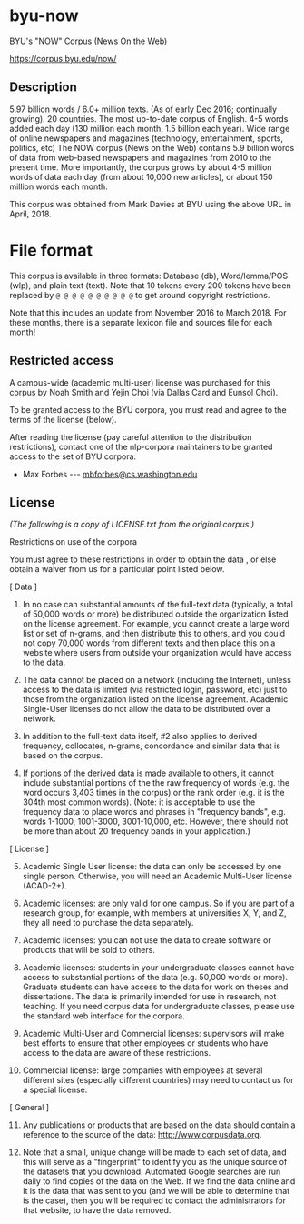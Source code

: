 # byu-now

BYU's "NOW" Corpus (News On the Web)

https://corpus.byu.edu/now/

## Description

5.97 billion words / 6.0+ million texts. (As of early Dec 2016;
continually growing). 20 countries.  The most up-to-date corpus of
English. 4-5 words added each day (130 million each month, 1.5 billion
each year). Wide range of online newspapers and magazines (technology,
entertainment, sports, politics, etc) The NOW corpus (News on the Web)
contains 5.9 billion words of data from web-based newspapers and
magazines from 2010 to the present time. More importantly, the corpus
grows by about 4-5 million words of data each day (from about 10,000
new articles), or about 150 million words each month.

This corpus was obtained from Mark Davies at BYU using the above URL
in April, 2018.

# File format

This corpus is available in three formats: Database (db),
Word/lemma/POS (wlp), and plain text (text).  Note that 10 tokens
every 200 tokens have been replaced by `@ @ @ @ @ @ @ @ @ @` to get
around copyright restrictions.

Note that this includes an update from November 2016 to March
2018. For these months, there is a separate lexicon file and sources
file for each month!

## Restricted access

A campus-wide (academic multi-user) license was purchased for this corpus by
Noah Smith and Yejin Choi (via Dallas Card and Eunsol Choi).

To be granted access to the BYU corpora, you must read and agree to the terms
of the license (below).

After reading the license (pay careful attention to the distribution
restrictions), contact one of the nlp-corpora maintainers to be granted access
to the set of BYU corpora:

- Max Forbes --- mbforbes@cs.washington.edu

## License

_(The following is a copy of LICENSE.txt from the original corpus.)_

Restrictions on use of the corpora

You must agree to these restrictions in order to obtain the data , or else obtain a waiver from us for a particular point listed below.

[ Data ]

1. In no case can substantial amounts of the full-text data (typically, a total of 50,000 words or more) be distributed outside the organization listed on the license agreement. For example, you cannot create a large word list or set of n-grams, and then distribute this to others, and you could not copy 70,000 words from different texts and then place this on a website where users from outside your organization would have access to the data.

2. The data cannot be placed on a network (including the Internet), unless access to the data is limited (via restricted login, password, etc) just to those from the organization listed on the license agreement. Academic Single-User licenses do not allow the data to be distributed over a network.

3. In addition to the full-text data itself, #2 also applies to derived frequency, collocates, n-grams, concordance and similar data that is based on the corpus.

4. If portions of the derived data is made available to others, it cannot include substantial portions of the the raw frequency of words (e.g. the word occurs 3,403 times in the corpus) or the rank order (e.g. it is the 304th most common words). (Note: it is acceptable to use the frequency data to place words and phrases in "frequency bands", e.g. words 1-1000, 1001-3000, 3001-10,000, etc. However, there should not be more than about 20 frequency bands in your application.)

[ License ]

5. Academic Single User license: the data can only be accessed by one single person. Otherwise, you will need an Academic Multi-User license (ACAD-2+).

6. Academic licenses: are only valid for one campus. So if you are part of a research group, for example, with members at universities X, Y, and Z, they all need to purchase the data separately.

7. Academic licenses: you can not use the data to create software or products that will be sold to others.

8. Academic licenses: students in your undergraduate classes cannot have access to substantial portions of the data (e.g. 50,000 words or more). Graduate students can have access to the data for work on theses and dissertations. The data is primarily intended for use in research, not teaching. If you need corpus data for undergraduate classes, please use the standard web interface for the corpora.

9. Academic Multi-User and Commercial licenses: supervisors will make best efforts to ensure that other employees or students who have access to the data are aware of these restrictions.

10. Commercial license: large companies with employees at several different sites (especially different countries) may need to contact us for a special license.

[ General ]

11. Any publications or products that are based on the data should contain a reference to the source of the data: http://www.corpusdata.org.

12. Note that a small, unique change will be made to each set of data, and this will serve as a "fingerprint" to identify you as the unique source of the datasets that you download. Automated Google searches are run daily to find copies of the data on the Web. If we find the data online and it is the data that was sent to you (and we will be able to determine that is the case), then you will be required to contact the administrators for that website, to have the data removed.
